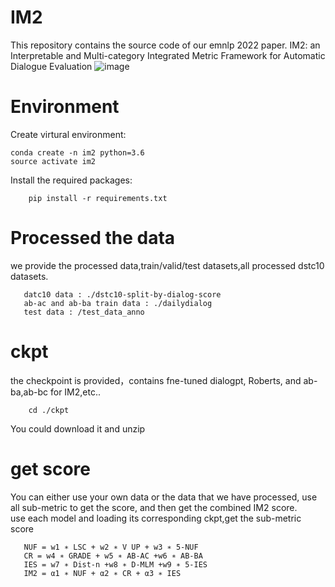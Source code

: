 # IM2
This repository contains the source code of our emnlp 2022 paper. IM2: an Interpretable and Multi-category Integrated Metric Framework for Automatic Dialogue Evaluation
![image](https://user-images.githubusercontent.com/116079501/196417237-3dc638c0-193e-415e-9701-82c0f9bbd17b.png) 

# Environment
Create virtural environment:<br>
```
conda create -n im2 python=3.6
source activate im2
```
Install the required packages:<br>
```
    pip install -r requirements.txt
```

# Processed the data
we provide the processed data,train/valid/test datasets,all processed dstc10 datasets.<br>
```
   datc10 data : ./dstc10-split-by-dialog-score
   ab-ac and ab-ba train data : ./dailydialog
   test data : /test_data_anno 
```
# ckpt
the checkpoint is provided，contains fne-tuned dialogpt, Roberts, and ab-ba,ab-bc for IM2,etc..<br>
```
    cd ./ckpt 
```
You could download it and unzip <br>

# get score
You can either use your own data or the data that we have processed, use all sub-metric to get the score, and then  get the combined IM2 score.<br>
use each model and loading its corresponding ckpt,get the sub-metric score <br>
```
   NUF = w1 ∗ LSC + w2 ∗ V UP + w3 ∗ 5-NUF 
   CR = w4 ∗ GRADE + w5 ∗ AB-AC +w6 ∗ AB-BA 
   IES = w7 ∗ Dist-n +w8 ∗ D-MLM +w9 ∗ 5-IES 
   IM2 = α1 ∗ NUF + α2 ∗ CR + α3 ∗ IES 
```
  



